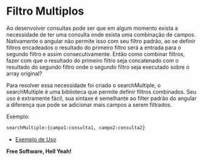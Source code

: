 # Filtro Multiplos

   Ao desenvolver consultas pode ser que em algum momento exista a necessidade de ter uma consulta 
			onde exista uma combinação de campos. Nativamente o angular não permite isso com seu filtro padrão, 
			ao se definir filtros encadeados o resultado do primeiro filtro será a entrada para o segundo filtro e assim consecutivamente.
			Então como combinar filtros, fazer com que o resultado do primeiro filtro seja concatenado com o resultado do segundo filtro 
			onde o segundo filtro seja executado sobre o array original?
			
  Para resolver essa necessidade foi criado o searchMultiple, o searchMultiple é uma biblioteca que permite definir filtros combinados.
			Seu uso é extramente fácil, sua sintaxe é semelhante ao filter padrão do angular a diferença que pode se adicionar mais campos a serem filtrados. 

Exemplo:
```sh
searchMultiple:{campo1:consulta1, campo2:consulta2}
```

* [Exemplo de Uso]

**Free Software, Hell Yeah!**

[Exemplo de Uso]: <example/usingSearchMultiple.html>